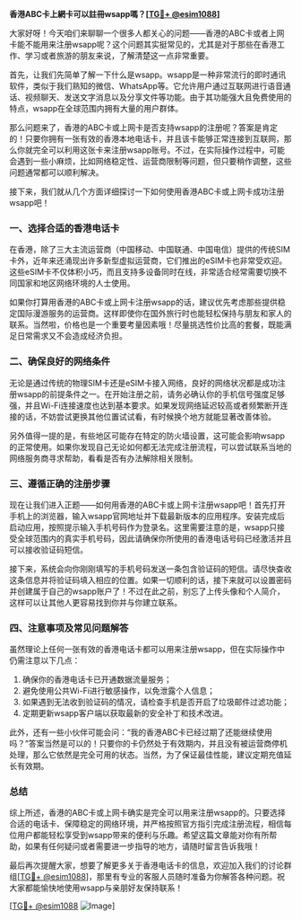 **香港ABC卡上網卡可以註冊wsapp嗎？[[TG💪+ @esim1088](https://t.me/s/esim1088)]**

大家好呀！今天咱们来聊聊一个很多人都关心的问题——香港的ABC卡或者上网卡能不能用来注册wsapp呢？这个问题其实挺常见的，尤其是对于那些在香港工作、学习或者旅游的朋友来说，了解清楚这一点非常重要。

首先，让我们先简单了解一下什么是wsapp。wsapp是一种非常流行的即时通讯软件，类似于我们熟知的微信、WhatsApp等。它允许用户通过互联网进行语音通话、视频聊天、发送文字消息以及分享文件等功能。由于其功能强大且免费使用的特点，wsapp在全球范围内拥有大量的用户群体。

那么问题来了，香港的ABC卡或上网卡是否支持wsapp的注册呢？答案是肯定的！只要你拥有一张有效的香港本地电话卡，并且该卡能够正常连接到互联网，那么你就完全可以利用这张卡来注册wsapp账号。不过，在实际操作过程中，可能会遇到一些小麻烦，比如网络稳定性、运营商限制等问题，但只要稍作调整，这些问题通常都可以顺利解决。

接下来，我们就从几个方面详细探讨一下如何使用香港ABC卡或上网卡成功注册wsapp吧！

### **一、选择合适的香港电话卡**
在香港，除了三大主流运营商（中国移动、中国联通、中国电信）提供的传统SIM卡外，近年来还涌现出许多新型虚拟运营商，它们推出的eSIM卡也非常受欢迎。这些eSIM卡不仅体积小巧，而且支持多设备同时在线，非常适合经常需要切换不同国家和地区网络环境的人士使用。

如果你打算用香港的ABC卡或上网卡注册wsapp的话，建议优先考虑那些提供稳定国际漫游服务的运营商。这样即使你在国外旅行时也能轻松保持与朋友和家人的联系。当然啦，价格也是一个重要考量因素哦！尽量挑选性价比高的套餐，既能满足日常需求又不会造成经济负担。

### **二、确保良好的网络条件**
无论是通过传统的物理SIM卡还是eSIM卡接入网络，良好的网络状况都是成功注册wsapp的前提条件之一。在开始注册之前，请务必确认你的手机信号强度足够强，并且Wi-Fi连接速度也达到基本要求。如果发现网络延迟较高或者频繁断开连接的话，不妨尝试更换其他位置试试看，有时候换个地方就能显著改善体验。

另外值得一提的是，有些地区可能存在特定的防火墙设置，这可能会影响wsapp的正常使用。如果你发现自己无论如何都无法完成注册流程，可以尝试联系当地的网络服务商寻求帮助，看看是否有办法解除相关限制。

### **三、遵循正确的注册步骤**
现在让我们进入正题——如何用香港的ABC卡或上网卡注册wsapp吧！首先打开手机上的浏览器，输入wsapp官网地址并下载最新版本的应用程序。安装完成后启动应用，按照提示输入手机号码作为登录名。这里需要注意的是，wsapp只接受全球范围内的真实手机号码，因此请确保你所使用的香港电话号码已经激活并且可以接收验证码短信。

接下来，系统会向你刚刚填写的手机号码发送一条包含验证码的短信。请尽快查收这条信息并将验证码填入相应的位置。如果一切顺利的话，接下来就可以设置密码并创建属于自己的wsapp账户了！不过在此之前，别忘了上传头像和个人简介，这样可以让其他人更容易找到你并与你建立联系。

### **四、注意事项及常见问题解答**
虽然理论上任何一张有效的香港电话卡都可以用来注册wsapp，但在实际操作中仍需注意以下几点：
1. 确保你的香港电话卡已开通数据流量服务；
2. 避免使用公共Wi-Fi进行敏感操作，以免泄露个人信息；
3. 如果遇到无法收到验证码的情况，请检查手机是否开启了垃圾邮件过滤功能；
4. 定期更新wsapp客户端以获取最新的安全补丁和技术改进。

此外，还有一些小伙伴可能会问：“我的香港ABC卡已经过期了还能继续使用吗？”答案当然是可以的！只要你的卡仍然处于有效期内，并且没有被运营商停机处理，那么它依然是完全可用的状态。当然，为了保证最佳性能，建议定期充值延长有效期。

### **总结**
综上所述，香港的ABC卡或上网卡确实是完全可以用来注册wsapp的。只要选择合适的电话卡、保障稳定的网络环境，并严格按照官方指引完成注册流程，相信每位用户都能轻松享受到wsapp带来的便利与乐趣。希望这篇文章能对你有所帮助，如果有任何疑问或者需要进一步指导的地方，请随时留言告诉我哦！

最后再次提醒大家，想要了解更多关于香港电话卡的信息，欢迎加入我们的讨论群组[[TG💪+ @esim1088](https://t.me/s/esim1088)]，那里有专业的客服人员随时准备为你解答各种问题。祝大家都能愉快地使用wsapp与亲朋好友保持联系！

[[TG💪+ @esim1088](https://t.me/s/esim1088) ![Image](https://i.postimg.cc/4NQfJmqS/Snipaste-2025-05-13-00-14-12.png)]